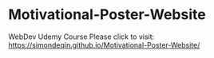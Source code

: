 # Motivational-Poster-Website
WebDev Udemy Course
Please click to visit: https://simondeqin.github.io/Motivational-Poster-Website/
